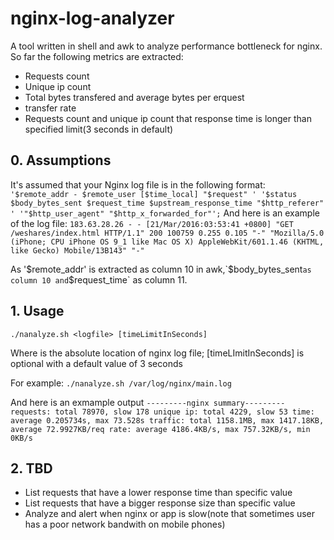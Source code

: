 # nginx-log-analyzer
A tool written in shell and awk to analyze performance bottleneck for nginx. So far the following metrics are extracted:
* Requests count
* Unique ip count
* Total bytes transfered and average bytes per erquest
* transfer rate
* Requests count and unique ip count that response time is longer than specified limit(3 seconds in default)

## 0. Assumptions
It's assumed that your Nginx log file is in the following format:
`'$remote_addr - $remote_user [$time_local] "$request" '
                      '$status $body_bytes_sent $request_time $upstream_response_time "$http_referer" '
                      '"$http_user_agent" "$http_x_forwarded_for"';`
And here is an example of the log file:
`183.63.28.26 - - [21/Mar/2016:03:53:41 +0800] "GET /weshares/index.html HTTP/1.1" 200 100759 0.255 0.105 "-" "Mozilla/5.0 (iPhone; CPU iPhone OS 9_1 like Mac OS X) AppleWebKit/601.1.46 (KHTML, like Gecko) Mobile/13B143" "-"`

 As '$remote_addr' is extracted as column 10 in awk,`$body_bytes_sent` as column 10 and `$request_time` as column 11.
 
## 1. Usage
`./nanalyze.sh <logfile> [timeLimitInSeconds]`

Where <logfile> is the absolute location of nginx log file; [timeLImitInSeconds] is optional with a default value of 3 seconds

For example: 
`./nanalyze.sh /var/log/nginx/main.log`

And here is an exmample output
`---------nginx summary---------
requests: total 78970, slow 178
unique ip: total 4229, slow 53
time: average 0.205734s, max 73.528s
traffic: total 1158.1MB, max 1417.18KB, average 72.9927KB/req
rate: average 4186.4KB/s, max 757.32KB/s, min 0KB/s
`

## 2. TBD
* List requests that have a lower response time than specific value
* List requests that have a bigger response size than specific value
* Analyze and alert when nginx or app is slow(note that sometimes user has a poor network bandwith on mobile phones)
